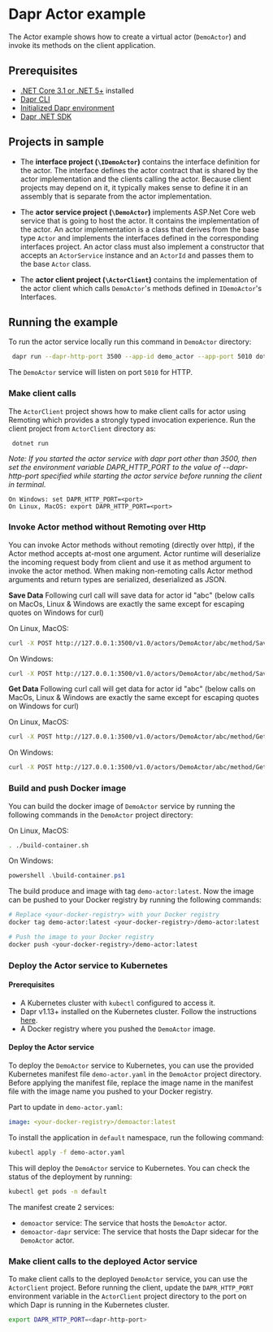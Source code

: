 # Dapr Actor example

The Actor example shows how to create a virtual actor (`DemoActor`) and invoke its methods on the client application.

## Prerequisites

- [.NET Core 3.1 or .NET 5+](https://dotnet.microsoft.com/download) installed
- [Dapr CLI](https://docs.dapr.io/getting-started/install-dapr-cli/)
- [Initialized Dapr environment](https://docs.dapr.io/getting-started/install-dapr-selfhost/)
- [Dapr .NET SDK](https://github.com/dapr/dotnet-sdk/)

## Projects in sample

- The **interface project (`\IDemoActor`)** contains the interface definition for the actor. The interface defines the actor contract that is shared by the actor implementation and the clients calling the actor. Because client projects may depend on it, it typically makes sense to define it in an assembly that is separate from the actor implementation.

- The **actor service project (`\DemoActor`)** implements ASP.Net Core web service that is going to host the actor. It contains the implementation of the actor. An actor implementation is a class that derives from the base type `Actor` and implements the interfaces defined in the corresponding interfaces project. An actor class must also implement a constructor that accepts an `ActorService` instance and an `ActorId` and passes them to the base `Actor` class.

- The **actor client project (`\ActorClient`)** contains the implementation of the actor client which calls `DemoActor`'s methods defined in `IDemoActor`'s Interfaces.

## Running the example

To run the actor service locally run this command in `DemoActor` directory:

```sh
 dapr run --dapr-http-port 3500 --app-id demo_actor --app-port 5010 dotnet run
```

The `DemoActor` service will listen on port `5010` for HTTP.

### Make client calls

The `ActorClient` project shows how to make client calls for actor using Remoting which provides a strongly typed invocation experience.
Run the client project from `ActorClient` directory as:

```sh
 dotnet run
 ```

 *Note: If you started the actor service with dapr port other than 3500, then set the environment variable DAPR_HTTP_PORT to the value of --dapr-http-port specified while starting the actor service before running the client in terminal.*
 ```
 On Windows: set DAPR_HTTP_PORT=<port>
 On Linux, MacOS: export DAPR_HTTP_PORT=<port>
 ```

### Invoke Actor method without Remoting over Http

You can invoke Actor methods without remoting (directly over http), if the Actor method accepts at-most one argument.
Actor runtime will deserialize the incoming request body from client and use it as method argument to invoke the actor method.
When making non-remoting calls Actor method arguments and return types are serialized, deserialized as JSON.

**Save Data**
Following curl call will save data for actor id "abc"
(below calls on MacOs, Linux & Windows are exactly the same except for escaping quotes on Windows for curl)

On Linux, MacOS:

```sh
curl -X POST http://127.0.0.1:3500/v1.0/actors/DemoActor/abc/method/SaveData -d '{ "PropertyA": "ValueA", "PropertyB": "ValueB" }'
```

 On Windows:

```sh
curl -X POST http://127.0.0.1:3500/v1.0/actors/DemoActor/abc/method/SaveData -d "{ \"PropertyA\": \"ValueA\", \"PropertyB\": \"ValueB\" }"

```

**Get Data**
Following curl call will get data for actor id "abc"
(below calls on MacOs, Linux & Windows are exactly the same except for escaping quotes on Windows for curl)

On Linux, MacOS:

```sh
curl -X POST http://127.0.0.1:3500/v1.0/actors/DemoActor/abc/method/GetData
```

On Windows:

```sh
curl -X POST http://127.0.0.1:3500/v1.0/actors/DemoActor/abc/method/GetData
```

### Build and push Docker image
You can build the docker image of `DemoActor` service by running the following commands in the `DemoActor` project directory:

On Linux, MacOS:
``` Bash
. ./build-container.sh
```

On Windows:
``` PowerShell
powershell .\build-container.ps1
```

The build produce and image with tag `demo-actor:latest`. 
Now the image can be pushed to your Docker registry by running the following commands:

``` Bash
# Replace <your-docker-registry> with your Docker registry
docker tag demo-actor:latest <your-docker-registry>/demo-actor:latest

# Push the image to your Docker registry
docker push <your-docker-registry>/demo-actor:latest
```

### Deploy the Actor service to Kubernetes
#### Prerequisites
- A Kubernetes cluster with `kubectl` configured to access it.
- Dapr v1.13+ installed on the Kubernetes cluster. Follow the instructions [here](https://docs.dapr.io/getting-started/install-dapr-kubernetes/).
- A Docker registry where you pushed the `DemoActor` image.

#### Deploy the Actor service
To deploy the `DemoActor` service to Kubernetes, you can use the provided Kubernetes manifest file `demo-actor.yaml` in the `DemoActor` project directory.
Before applying the manifest file, replace the image name in the manifest file with the image name you pushed to your Docker registry.

Part to update in `demo-actor.yaml`:
``` YAML
image: <your-docker-registry>/demoactor:latest
```

To install the application in `default` namespace, run the following command:

``` Bash
kubectl apply -f demo-actor.yaml
```

This will deploy the `DemoActor` service to Kubernetes. You can check the status of the deployment by running:

``` Bash
kubectl get pods -n default
```

The manifest create 2 services:

- `demoactor` service: The service that hosts the `DemoActor` actor.
- `demoactor-dapr` service: The service that hosts the Dapr sidecar for the `DemoActor` actor.

### Make client calls to the deployed Actor service
To make client calls to the deployed `DemoActor` service, you can use the `ActorClient` project.
Before running the client, update the `DAPR_HTTP_PORT` environment variable in the `ActorClient` project directory to the port on which Dapr is running in the Kubernetes cluster.

``` Bash
export DAPR_HTTP_PORT=<dapr-http-port>
```